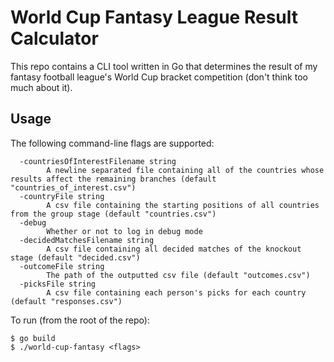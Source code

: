 # World Cup Fantasy League Result Calculator
This repo contains a CLI tool written in Go that determines the result of my fantasy football league's World Cup bracket competition (don't think too much about it). 

## Usage
The following command-line flags are supported:

```
  -countriesOfInterestFilename string
    	A newline separated file containing all of the countries whose results affect the remaining branches (default "countries_of_interest.csv")
  -countryFile string
    	A csv file containing the starting positions of all countries from the group stage (default "countries.csv")
  -debug
    	Whether or not to log in debug mode
  -decidedMatchesFilename string
    	A csv file containing all decided matches of the knockout stage (default "decided.csv")
  -outcomeFile string
    	The path of the outputted csv file (default "outcomes.csv")
  -picksFile string
    	A csv file containing each person's picks for each country (default "responses.csv")
 ```
 
 To run (from the root of the repo):
 ```
 $ go build
 $ ./world-cup-fantasy <flags>
 ```